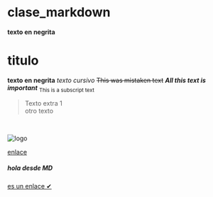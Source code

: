 # clase_markdown
**texto en negrita**
# titulo
**texto en negrita**
*texto cursivo*
~~This was mistaken text~~
***All this text is important***
<sub>This is a subscript text</sub>
> Texto extra 1<br/>
> otro texto 
<br/>

![logo](BMW_logo_(gray).svg)

[enlace](https://dillinger.io/)
<br/>
<h5>hola desde MD</h5>
<a href = "https://dillinger.io/">es un enlace ✔</a>
